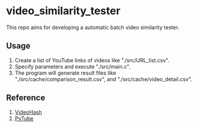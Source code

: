 # video_similarity_tester

This repo aims for developing a automatic batch video similarity tester.

## Usage

1. Create a list of YouTube links of videos like "./src/URL_list.csv".
2. Specify parameters and execute "./src/main.c".
3. The program will generate result files like "./src/cache/comparison_result.csv", and "./src/cache/video_detail.csv".

## Reference

1. [VideoHash](https://github.com/akamhy/videohash)
2. [PyTube](https://www.the-analytics.club/download-youtube-videos-in-python/)
